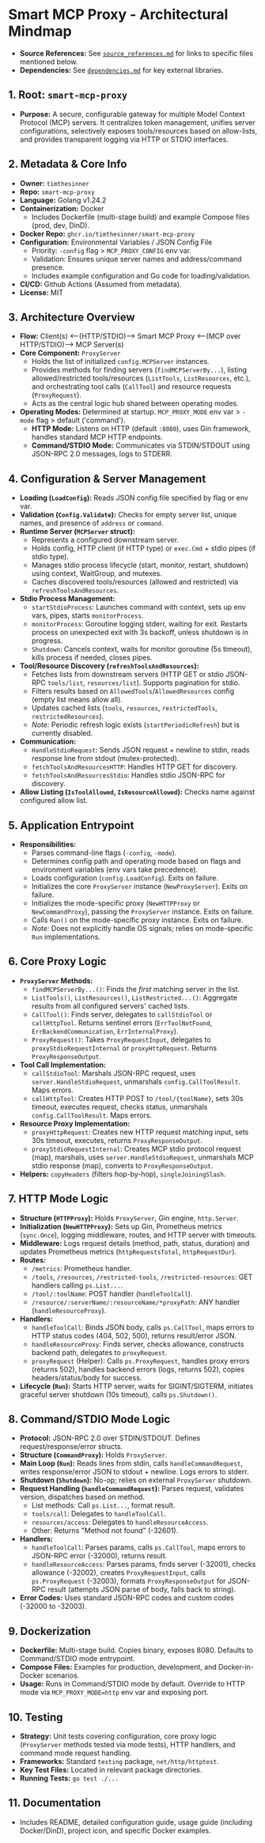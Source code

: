 # Smart MCP Proxy - Architectural Mindmap

*   **Source References:** See [`source_references.md`](./source_references.md) for links to specific files mentioned below.
*   **Dependencies:** See [`dependencies.md`](./dependencies.md) for key external libraries.

## 1. Root: `smart-mcp-proxy`

*   **Purpose:** A secure, configurable gateway for multiple Model Context Protocol (MCP) servers. It centralizes token management, unifies server configurations, selectively exposes tools/resources based on allow-lists, and provides transparent logging via HTTP or STDIO interfaces.

## 2. Metadata & Core Info

*   **Owner:** `timthesinner`
*   **Repo:** `smart-mcp-proxy`
*   **Language:** Golang v1.24.2
*   **Containerization:** Docker
    *   Includes Dockerfile (multi-stage build) and example Compose files (prod, dev, DinD).
*   **Docker Repo:** `ghcr.io/timthesinner/smart-mcp-proxy`
*   **Configuration:** Environmental Variables / JSON Config File
    *   Priority: `-config` flag > `MCP_PROXY_CONFIG` env var.
    *   Validation: Ensures unique server names and address/command presence.
    *   Includes example configuration and Go code for loading/validation.
*   **CI/CD:** Github Actions (Assumed from metadata).
*   **License:** MIT

## 3. Architecture Overview

*   **Flow:** Client(s) <--(HTTP/STDIO)--> Smart MCP Proxy <--(MCP over HTTP/STDIO)--> MCP Server(s)
*   **Core Component:** `ProxyServer`
    *   Holds the list of initialized `config.MCPServer` instances.
    *   Provides methods for finding servers (`findMCPServerBy...`), listing allowed/restricted tools/resources (`ListTools`, `ListResources`, etc.), and orchestrating tool calls (`CallTool`) and resource requests (`ProxyRequest`).
    *   Acts as the central logic hub shared between operating modes.
*   **Operating Modes:** Determined at startup. `MCP_PROXY_MODE` env var > `-mode` flag > default ('command').
    *   **HTTP Mode:** Listens on HTTP (default `:8080`), uses Gin framework, handles standard MCP HTTP endpoints.
    *   **Command/STDIO Mode:** Communicates via STDIN/STDOUT using JSON-RPC 2.0 messages, logs to STDERR.

## 4. Configuration & Server Management

*   **Loading (`LoadConfig`):** Reads JSON config file specified by flag or env var.
*   **Validation (`Config.Validate`):** Checks for empty server list, unique names, and presence of `address` or `command`.
*   **Runtime Server (`MCPServer` struct):**
    *   Represents a configured downstream server.
    *   Holds config, HTTP client (if HTTP type) or `exec.Cmd` + stdio pipes (if stdio type).
    *   Manages stdio process lifecycle (start, monitor, restart, shutdown) using context, WaitGroup, and mutexes.
    *   Caches discovered tools/resources (allowed and restricted) via `refreshToolsAndResources`.
*   **Stdio Process Management:**
    *   `startStdioProcess`: Launches command with context, sets up env vars, pipes, starts `monitorProcess`.
    *   `monitorProcess`: Goroutine logging stderr, waiting for exit. Restarts process on unexpected exit with 3s backoff, unless shutdown is in progress.
    *   `Shutdown`: Cancels context, waits for monitor goroutine (5s timeout), kills process if needed, closes pipes.
*   **Tool/Resource Discovery (`refreshToolsAndResources`):**
    *   Fetches lists from downstream servers (HTTP GET or stdio JSON-RPC `tools/list`, `resources/list`). Supports pagination for stdio.
    *   Filters results based on `AllowedTools`/`AllowedResources` config (empty list means allow all).
    *   Updates cached lists (`tools`, `resources`, `restrictedTools`, `restrictedResources`).
    *   *Note:* Periodic refresh logic exists (`startPeriodicRefresh`) but is currently disabled.
*   **Communication:**
    *   `HandleStdioRequest`: Sends JSON request + newline to stdin, reads response line from stdout (mutex-protected).
    *   `fetchToolsAndResourcesHTTP`: Handles HTTP GET for discovery.
    *   `fetchToolsAndResourcesStdio`: Handles stdio JSON-RPC for discovery.
*   **Allow Listing (`IsToolAllowed`, `IsResourceAllowed`):** Checks name against configured allow list.

## 5. Application Entrypoint

*   **Responsibilities:**
    *   Parses command-line flags (`-config`, `-mode`).
    *   Determines config path and operating mode based on flags and environment variables (env vars take precedence).
    *   Loads configuration (`config.LoadConfig`). Exits on failure.
    *   Initializes the core `ProxyServer` instance (`NewProxyServer`). Exits on failure.
    *   Initializes the mode-specific proxy (`NewHTTPProxy` or `NewCommandProxy`), passing the `ProxyServer` instance. Exits on failure.
    *   Calls `Run()` on the mode-specific proxy instance. Exits on failure.
    *   *Note:* Does not explicitly handle OS signals; relies on mode-specific `Run` implementations.

## 6. Core Proxy Logic

*   **`ProxyServer` Methods:**
    *   `findMCPServerBy...()`: Finds the *first* matching server in the list.
    *   `ListTools()`, `ListResources()`, `ListRestricted...()`: Aggregate results from all configured servers' cached lists.
    *   `CallTool()`: Finds server, delegates to `callStdioTool` or `callHttpTool`. Returns sentinel errors (`ErrToolNotFound`, `ErrBackendCommunication`, `ErrInternalProxy`).
    *   `ProxyRequest()`: Takes `ProxyRequestInput`, delegates to `proxyStdioRequestInternal` or `proxyHttpRequest`. Returns `ProxyResponseOutput`.
*   **Tool Call Implementation:**
    *   `callStdioTool`: Marshals JSON-RPC request, uses `server.HandleStdioRequest`, unmarshals `config.CallToolResult`. Maps errors.
    *   `callHttpTool`: Creates HTTP POST to `/tool/{toolName}`, sets 30s timeout, executes request, checks status, unmarshals `config.CallToolResult`. Maps errors.
*   **Resource Proxy Implementation:**
    *   `proxyHttpRequest`: Creates new HTTP request matching input, sets 30s timeout, executes, returns `ProxyResponseOutput`.
    *   `proxyStdioRequestInternal`: Creates MCP stdio protocol request (map), marshals, uses `server.HandleStdioRequest`, unmarshals MCP stdio response (map), converts to `ProxyResponseOutput`.
*   **Helpers:** `copyHeaders` (filters hop-by-hop), `singleJoiningSlash`.

## 7. HTTP Mode Logic

*   **Structure (`HTTPProxy`):** Holds `ProxyServer`, Gin engine, `http.Server`.
*   **Initialization (`NewHTTPProxy`):** Sets up Gin, Prometheus metrics (`sync.Once`), logging middleware, routes, and HTTP server with timeouts.
*   **Middleware:** Logs request details (method, path, status, duration) and updates Prometheus metrics (`httpRequestsTotal`, `httpRequestDur`).
*   **Routes:**
    *   `/metrics`: Prometheus handler.
    *   `/tools`, `/resources`, `/restricted-tools`, `/restricted-resources`: GET handlers calling `ps.List...`.
    *   `/tool/:toolName`: POST handler (`handleToolCall`).
    *   `/resource/:serverName/:resourceName/*proxyPath`: ANY handler (`handleResourceProxy`).
*   **Handlers:**
    *   `handleToolCall`: Binds JSON body, calls `ps.CallTool`, maps errors to HTTP status codes (404, 502, 500), returns result/error JSON.
    *   `handleResourceProxy`: Finds server, checks allowance, constructs backend path, delegates to `proxyRequest`.
    *   `proxyRequest` (Helper): Calls `ps.ProxyRequest`, handles proxy errors (returns 502), handles backend errors (logs, returns 502), copies headers/status/body for success.
*   **Lifecycle (`Run`):** Starts HTTP server, waits for SIGINT/SIGTERM, initiates graceful server shutdown (10s timeout), calls `ps.Shutdown()`.

## 8. Command/STDIO Mode Logic

*   **Protocol:** JSON-RPC 2.0 over STDIN/STDOUT. Defines request/response/error structs.
*   **Structure (`CommandProxy`):** Holds `ProxyServer`.
*   **Main Loop (`Run`):** Reads lines from stdin, calls `handleCommandRequest`, writes response/error JSON to stdout + newline. Logs errors to stderr.
*   **Shutdown (`Shutdown`):** No-op; relies on external `ProxyServer` shutdown.
*   **Request Handling (`handleCommandRequest`):** Parses request, validates version, dispatches based on method.
    *   List methods: Call `ps.List...`, format result.
    *   `tools/call`: Delegates to `handleToolCall`.
    *   `resources/access`: Delegates to `handleResourceAccess`.
    *   Other: Returns "Method not found" (-32601).
*   **Handlers:**
    *   `handleToolCall`: Parses params, calls `ps.CallTool`, maps errors to JSON-RPC error (-32000), returns result.
    *   `handleResourceAccess`: Parses params, finds server (-32001), checks allowance (-32002), creates `ProxyRequestInput`, calls `ps.ProxyRequest` (-32003), formats `ProxyResponseOutput` for JSON-RPC result (attempts JSON parse of body, falls back to string).
*   **Error Codes:** Uses standard JSON-RPC codes and custom codes (-32000 to -32003).

## 9. Dockerization

*   **Dockerfile:** Multi-stage build. Copies binary, exposes 8080. Defaults to Command/STDIO mode entrypoint.
*   **Compose Files:** Examples for production, development, and Docker-in-Docker scenarios.
*   **Usage:** Runs in Command/STDIO mode by default. Override to HTTP mode via `MCP_PROXY_MODE=http` env var and exposing port.

## 10. Testing

*   **Strategy:** Unit tests covering configuration, core proxy logic (`ProxyServer` methods tested via mode tests), HTTP handlers, and command mode request handling.
*   **Frameworks:** Standard `testing` package, `net/http/httptest`.
*   **Key Test Files:** Located in relevant package directories.
*   **Running Tests:** `go test ./...`

## 11. Documentation

*   Includes README, detailed configuration guide, usage guide (including Docker/DinD), project icon, and specific Docker examples.